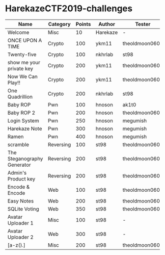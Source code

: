 # HarekazeCTF2019-challenges

|Name|Category|Points|Author|Tester|Solves|
|----|--------|------|------|------|------|
|Welcome|Misc|10|Harekaze|-|512|
|ONCE UPON A TIME|Crypto|100|ykm11|theoldmoon0602|71|
|Twenty-five|Crypto|100|nkhrlab|st98|56|
|show me your private key|Crypto|200|ykm11|theoldmoon0602|20|
|Now We Can Play!!|Crypto|200|ykm11|theoldmoon0602|34|
|One Quadrillion|Crypto|200|nkhrlab|st98|7|
|Baby ROP|Pwn|100|hnoson|ak1t0|120|
|Baby ROP 2|Pwn|200|hnoson|theoldmoon0602|81|
|Login System|Pwn|250|hnoson|megumish|4|
|Harekaze Note|Pwn|300|hnoson|megumish|9|
|Ramen|Pwn|400|hnoson|megumish|2|
|scramble|Reversing|100|st98|theoldmoon0602|68|
|The Steganography Generator|Reversing|200|st98|theoldmoon0602|10|
|Admin's Product key|Reversing|200|st98|theoldmoon0602|8|
|Encode & Encode|Web|100|st98|theoldmoon0602|54|
|Easy Notes|Web|200|st98|theoldmoon0602|10|
|SQLite Voting|Web|350|st98|theoldmoon0602|3|
|Avatar Uploader 1|Misc|100|st98|-|52|
|Avatar Uploader 2|Web|300|st98|-|11|
|[a-z().]|Misc|200|st98|theoldmoon0602|36|